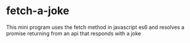 # fetch-a-joke
This mini program uses the fetch method in javascript es6 and resolves a promise returning from an api that responds with a joke
